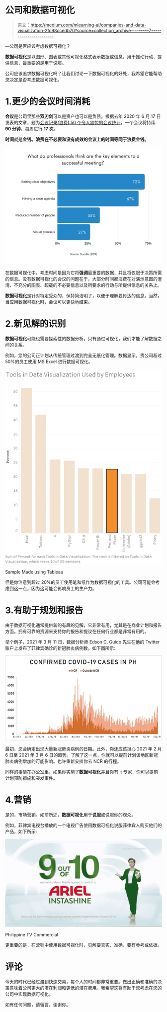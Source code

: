 # 公司和数据可视化

> 原文：<https://medium.com/mlearning-ai/companies-and-data-visualization-2fc98ccedb70?source=collection_archive---------7----------------------->

—公司是否应该考虑数据可视化？

**数据可视化**是以图形、图表或其他可视化格式表示数据或信息，用于推动行动、提供信息，最重要的是用于说服。

公司应该追求数据可视化吗？让我们讨论一下数据可视化的好处，我希望它能帮助您决定是否考虑数据可视化。

# 1.更少的会议时间消耗

**会议**是公司里那些**双刃剑**可以是资产也可以是负债。根据去年 2020 年 6 月 17 日发表的文章，题为[会议记录(浪费):50 个令人震惊的会议统计](https://www.booqed.com/blog/minutes-wasted-of-meeting-50-shocking-meeting-statistics)，一个会议将持续 **90 分钟**，每周进行 **17 次**。

**时间**就是**金钱。浪费在不必要和没有成效的会议上的时间等同于浪费金钱。**

![](img/87aec91de51e5129daab9210915c6cda.png)

在数据可视化中，考虑时间是因为它将**强调**最重要的数据，并且将仅限于决策所需的信息。没有数据可视化的会议的问题在于，大部分时间都浪费在对演示意图的澄清、不充分的图表、超载的不必要信息以及所要求的行动与所提供信息的关系上。

**数据可视化**是针对特定受众的，保持简洁明了，以便于理解要传达的信息。当然，当应用数据可视化时，会议可以更快地结束。

# 2.新见解的识别

**数据可视化**可能也需要探索性的数据分析，只有通过可视化，我们才能了解数据之间的关系。

例如，您的公司正计划从传统管理过渡到完全无纸化管理。数据显示，贵公司超过 50%的员工使用 MS Excel 进行数据可视化。

![](img/ab9f798e6e1904ffe6fc2709284b88b8.png)

Sample Made using Tableau

但是你注意到超过 20%的员工使用笔和纸作为数据可视化的工具。公司可能会考虑到这一点，因为这可能会影响员工的生产力。

# 3.有助于规划和报告

由于数据可视化通常提供新的有趣的见解，它非常有用，尤其是在商业计划和报告方面。拥有可靠的资源来支持你的报告和提议在任何行业都是非常有用的。

举个例子，2021 年 3 月 11 日，数据分析师 Edson C. Guido 先生在他的 Twitter 账户上发布了菲律宾确诊的新冠肺炎病例数。如下图所示:

![](img/86079160a2991984039b5047b8d00c5c.png)

最初，您会确定出现大量新冠肺炎病例的日期。此外，你还应该担心 2021 年 2 月 6 日至 2021 年 3 月 6 日的趋势。了解了这一点，你就可以提前计划该地区新冠肺炎病例增加的可能影响。也许重新安排你去 NCR 的行程。

同样的事情在办公室里，如果你实施了**数据可视化**并且你有 it 专家，你可以提前计划预防措施和突发事件。

# 4.营销

是的，市场营销。如前所述，**数据可视化**用于**说服**或说服你的观众。

例如，菲律宾电视台播放的一个电视广告使用数据可视化说服菲律宾人购买他们的产品，如下所示:

![](img/3369f753c0d7a0952f281da73de65d97.png)

Philippine TV Commercial

更重要的是，在营销中使用数据可视化时，见解要真实、准确，要有参考或依据。

# 评论

今天的时代已经过渡到快速交易，每个人的时间都非常重要。做出正确和准确的决策意味着公司更大的潜在利润和更低的潜在费用。我希望这将有助于您考虑在您的公司中实现数据可视化。

如有任何问题，请留言。谢谢你。